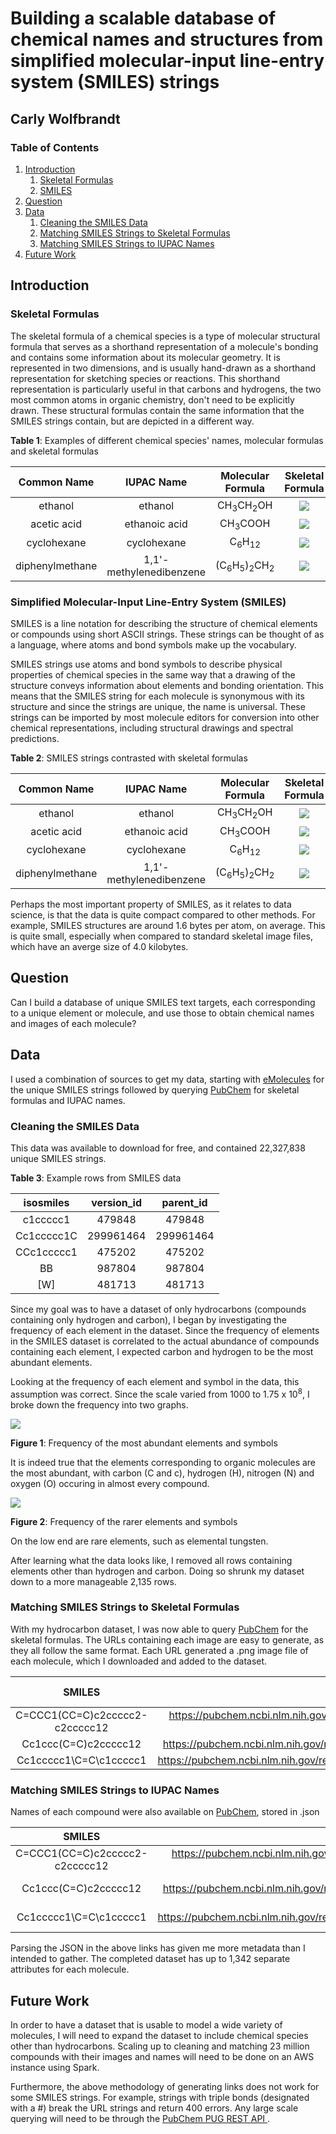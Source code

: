 # Building a scalable database of chemical names and structures from simplified molecular-input line-entry system (SMILES) strings 
## Carly Wolfbrandt

### Table of Contents
1. [Introduction](#Introduction)
    1. [Skeletal Formulas](#skeletal_formulas) 
    2. [SMILES](#SMILES)
2. [Question](#Question)
3. [Data](#Data)
    1. [Cleaning the SMILES Data](#smiles_data)
    2. [Matching SMILES Strings to Skeletal Formulas](#skeletal_images)
    3. [Matching SMILES Strings to IUPAC Names](#iupac_names)
4. [Future Work](#future_work)

## Introduction <a name="Introduction"></a>

### Skeletal Formulas <a name="skeletal_formulas"></a>

The skeletal formula of a chemical species is a type of molecular structural formula that serves as a shorthand representation of a molecule's bonding and contains some information about its molecular geometry. It is represented in two dimensions, and is usually hand-drawn as a shorthand representation for sketching species or reactions. This shorthand representation is particularly useful in that carbons and hydrogens, the two most common atoms in organic chemistry, don't need to be explicitly drawn. These structural formulas contain the same information that the SMILES strings contain, but are depicted in a different way.

**Table 1**: Examples of different chemical species' names, molecular formulas and skeletal formulas

| Common Name      | IUPAC Name |Molecular Formula | Skeletal Formula | 
| :-----------: | :-----------:| :-----------: | :----------:| 
| ethanol      |  ethanol | CH<sub>3</sub>CH<sub>2</sub>OH | ![](images/ethanol.png) |
| acetic acid   | ethanoic acid | CH<sub>3</sub>COOH  |![](images/acetic_acid.png)|
|cyclohexane | cyclohexane | C<sub>6</sub>H<sub>12</sub>| ![](images/cyclohexane.png)  |
| diphenylmethane | 1,1'-methylenedibenzene | (C<sub>6</sub>H<sub>5</sub>)<sub>2</sub>CH<sub>2</sub>|![](images/diphenylmethane.png)|

### Simplified Molecular-Input Line-Entry System (SMILES) <a name="SMILES"></a>

SMILES is a line notation for describing the structure of chemical elements or compounds using short ASCII strings. These strings can be thought of as a language, where atoms and bond symbols make up the vocabulary. 

SMILES strings use atoms and bond symbols to describe physical properties of chemical species in the same way that a drawing of the structure conveys information about elements and bonding orientation. This means that the SMILES string for each molecule is synonymous with its structure and since the strings are unique, the name is universal. These strings can be imported by most molecule editors for conversion into other chemical representations, including structural drawings and spectral predictions. 


**Table 2**: SMILES strings contrasted with skeletal formulas

| Common Name      | IUPAC Name |Molecular Formula | Skeletal Formula |  SMILES String |
| :-----------: | :-----------:| :-----------: | :----------:| :----------:|
| ethanol      |  ethanol | CH<sub>3</sub>CH<sub>2</sub>OH | ![](images/ethanol.png) | CCO|
| acetic acid   | ethanoic acid | CH<sub>3</sub>COOH  |![](images/acetic_acid.png)| CC(=O)O |
|cyclohexane | cyclohexane | C<sub>6</sub>H<sub>12</sub>| ![](images/cyclohexane.png)  | C1CCCCC1 | 
| diphenylmethane | 1,1'-methylenedibenzene |(C<sub>6</sub>H<sub>5</sub>)<sub>2</sub>CH<sub>2</sub>|![](images/diphenylmethane.png)|C1=CC=C(C=C1)CC2=CC=CC=C2|

Perhaps the most important property of SMILES, as it relates to data science, is that the data is quite compact compared to other methods. For example, SMILES structures are around 1.6 bytes per atom, on average. This is quite small, especially when compared to standard skeletal image files, which have an averge size of 4.0 kilobytes.

## Question <a name="Question"></a>
Can I build a database of unique SMILES text targets, each corresponding to a unique element or molecule, and use those to obtain chemical names and images of each molecule?

## Data <a name="Data"></a>
I used a combination of sources to get my data, starting with [eMolecules](https://www.emolecules.com) for the unique SMILES strings followed by querying [PubChem](https://pubchem.ncbi.nlm.nih.gov/) for skeletal formulas and IUPAC names. 

### Cleaning the SMILES Data  <a name="smiles_data"></a>
This data was available to download for free, and contained 22,327,838 unique SMILES strings.

**Table 3**: Example rows from SMILES data

| isosmiles      | version_id | parent_id | 
| :-----------: | :-----------:| :-----------: |
| c1ccccc1      |  479848 | 479848 |
| Cc1ccccc1C      |  299961464 | 299961464 |
| CCc1ccccc1      |  475202 | 475202 |
| BB      |  987804	 | 987804|
| [W]      |  481713 | 481713 |

Since my goal was to have a dataset of only hydrocarbons (compounds containing only hydrogen and carbon), I began by investigating the frequency of each element in the dataset. Since the frequency of elements in the SMILES dataset is correlated to the actual abundance of compounds containing each element, I expected carbon and hydrogen to be the most abundant elements. 

Looking at the frequency of each element and symbol in the data, this assumption was correct. Since the scale varied from 1000 to 1.75 x 10<sup>8</sup>, I broke down the frequency into two graphs.

![](images/more_frequent_symbols.png)

**Figure 1**: Frequency of the most abundant elements and symbols

It is indeed true that the elements corresponding to organic molecules are the most abundant, with carbon (C and c), hydrogen (H), nitrogen (N) and oxygen (O) occuring in almost every compound.

![](images/less_frequent_symbols.png)

**Figure 2**: Frequency of the rarer elements and symbols

On the low end are rare elements, such as elemental tungsten. 

After learning what the data looks like, I removed all rows containing elements other than hydrogen and carbon. Doing so shrunk my dataset down to a more manageable 2,135 rows.

### Matching SMILES Strings to Skeletal Formulas <a name="skeletal_images"></a>

With my hydrocarbon dataset, I was now able to query [PubChem](https://pubchem.ncbi.nlm.nih.gov/) for the skeletal formulas. The URLs containing each image are easy to generate, as they all follow the same format. Each URL generated a .png image file of each molecule, which I downloaded and added to the dataset.

| SMILES      | Image URL | Skeletal Formula | 
| :-----------: |:-----------: | :-----------: |
|C=CCC1(CC=C)c2ccccc2-c2ccccc12| https://pubchem.ncbi.nlm.nih.gov/rest/pug/compound/smiles/C=CCC1(CC=C)c2ccccc2-c2ccccc12/PNG | ![](images/313754005.png)|
|Cc1ccc(C=C)c2ccccc12| https://pubchem.ncbi.nlm.nih.gov/rest/pug/compound/smiles/Cc1ccc(C=C)c2ccccc12/PNG |![](images/313870557.png)|
|Cc1ccccc1\C=C\c1ccccc1	|  https://pubchem.ncbi.nlm.nih.gov/rest/pug/compound/smiles/Cc1ccccc1\C=C\c1ccccc1/PNG | ![](images/32717.png)| 

### Matching SMILES Strings to IUPAC Names <a name="iupac_names"></a>

Names of each compound were also available on [PubChem](https://pubchem.ncbi.nlm.nih.gov/), stored in .json 

| SMILES      | JSON URL | IUPAC Preffered Name | 
| :-----------: |:-----------: | :-----------: |
|C=CCC1(CC=C)c2ccccc2-c2ccccc12| https://pubchem.ncbi.nlm.nih.gov/rest/pug/compound/smiles/C=CCC1(CC=C)c2ccccc2-c2ccccc12/JSON |9,9-bis(prop-2-enyl)fluorene |
|Cc1ccc(C=C)c2ccccc12| https://pubchem.ncbi.nlm.nih.gov/rest/pug/compound/smiles/Cc1ccc(C=C)c2ccccc12/JSON | 1-ethenyl-4-methylnaphthalene|
|Cc1ccccc1\C=C\c1ccccc1	|  https://pubchem.ncbi.nlm.nih.gov/rest/pug/compound/smiles/Cc1ccccc1\C=C\c1ccccc1/JSON | 1-methyl-2-[(E)-2-phenylethenyl]benzene

Parsing the JSON in the above links has given me more metadata than I intended to gather. The completed dataset has up to 1,342 separate attributes for each molecule. 

## Future Work <a name="future_work"></a>

In order to have a dataset that is usable to model a wide variety of molecules, I will need to expand the dataset to include chemical species other than hydrocarbons. Scaling up to cleaning and matching 23 million compounds with their images and names will need to be done on an AWS instance using Spark.

Furthermore, the above methodology of generating links does not work for some SMILES strings. For example, strings with triple bonds (designated with a #) break the URL strings and return 400 errors. Any large scale querying will need to be through the [PubChem PUG REST API ](https://pubchemdocs.ncbi.nlm.nih.gov/pug-rest). 
